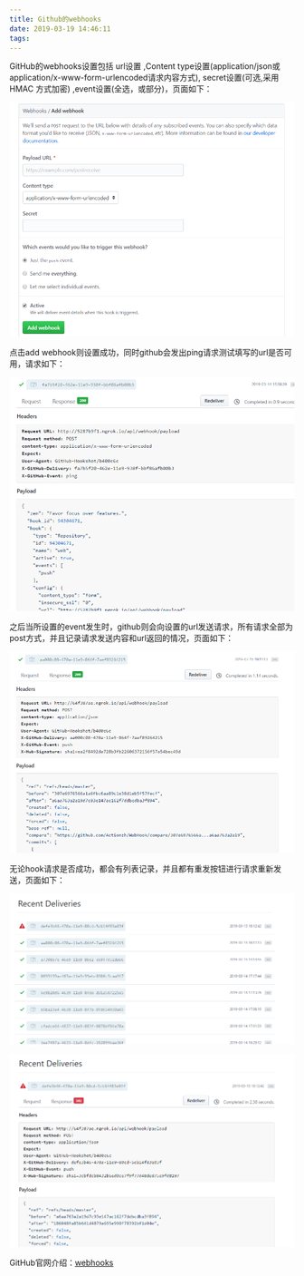 ```yaml
---
title: Github的webhooks
date: 2019-03-19 14:46:11
tags:
---
```

GitHub的webhooks设置包括 url设置 ,Content type设置(application/json或application/x-www-form-urlencoded请求内容方式), secret设置(可选,采用HMAC 方式加密) ,event设置(全选，或部分)，页面如下：

![h1](31905/h1.png)

点击add webhook则设置成功，同时github会发出ping请求测试填写的url是否可用，请求如下：

![h2](31905/h2.png)

之后当所设置的event发生时，github则会向设置的url发送请求，所有请求全部为post方式，并且记录请求发送内容和url返回的情况，页面如下：

![h3](31905/h3.png)

无论hook请求是否成功，都会有列表记录，并且都有重发按钮进行请求重新发送，页面如下：

![h4](31905/h4.png)

![h5](31905/h5.png)

GitHub官网介绍：[webhooks](https://developer.github.com/webhooks/)